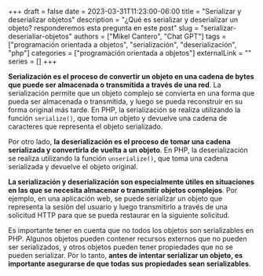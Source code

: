 +++ 
draft = false
date = 2023-03-31T11:23:00-06:00
title = "Serializar y deserializar objetos"
description = "¿Qué es serializar y deserializar un objeto? responderemos esta pregunta en este post"
slug = "serializar-deserialiar-objetos"
authors = ["Mikel Cantero", "Chat GPT"]
tags = ["programación orientada a objetos", "serialización", "deserialización", "php"]
categories = ["programación orientada a objetos"]
externalLink = ""
series = []
+++

**Serialización es el proceso de convertir un objeto en una cadena de bytes que puede ser almacenada o transmitida a través de una red**. La serialización permite que un objeto complejo se convierta en una forma que pueda ser almacenada o transmitida, y luego se pueda reconstruir en su forma original más tarde. En PHP, la serialización se realiza utilizando la función `serialize()`, que toma un objeto y devuelve una cadena de caracteres que representa el objeto serializado.

Por otro lado, **la deserialización es el proceso de tomar una cadena serializada y convertirla de vuelta a un objeto**. En PHP, la deserialización se realiza utilizando la función `unserialize()`, que toma una cadena serializada y devuelve el objeto original.

**La serialización y deserialización son especialmente útiles en situaciones en las que se necesita almacenar o transmitir objetos complejos**. Por ejemplo, en una aplicación web, se puede serializar un objeto que representa la sesión del usuario y luego transmitirlo a través de una solicitud HTTP para que se pueda restaurar en la siguiente solicitud.

Es importante tener en cuenta que no todos los objetos son serializables en PHP. Algunos objetos pueden contener recursos externos que no pueden ser serializados, y otros objetos pueden tener propiedades que no se pueden serializar. Por lo tanto, **antes de intentar serializar un objeto, es importante asegurarse de que todas sus propiedades sean serializables**.
